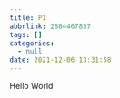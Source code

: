 ```yaml
---
title: P1
abbrlink: 2864467857
tags: []
categories:
  - null
date: 2021-12-06 13:31:58
---
```

Hello World